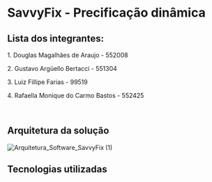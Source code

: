 # SavvyFix - Precificação dinâmica

## Lista dos integrantes:
<p>1. Douglas Magalhães de Araujo - 552008</p>

<p>2. Gustavo Argüello Bertacci - 551304</p>

<p>3. Luiz Fillipe Farias - 99519</p>

<p>4. Rafaella Monique do Carmo Bastos - 552425</p><br>

## Arquitetura da solução
![Arquitetura_Software_SavvyFix (1)](https://github.com/rafaellabastos/savvyfix-dotnet/assets/85761347/d1bceb05-d4c4-49f9-b84b-5674334dc69f)

## Tecnologias utilizadas

